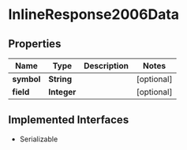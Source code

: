 

# InlineResponse2006Data


## Properties

Name | Type | Description | Notes
------------ | ------------- | ------------- | -------------
**symbol** | **String** |  |  [optional]
**field** | **Integer** |  |  [optional]


## Implemented Interfaces

* Serializable



